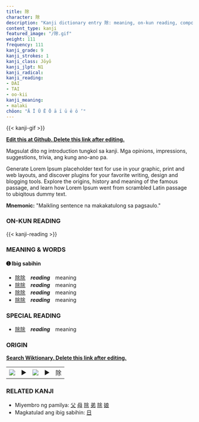 ```yaml
---
title: 除
character: 除
description: "Kanji dictionary entry 除: meaning, on-kun reading, compounds, origin, related kanji"
content_type: kanji
featured_image: "/除.gif"
weight: 111
frequency: 111
kanji_grade: 9
kanji_strokes: 1
kanji_class: Jōyō
kanji_jlpt: N1
kanji_radical: 
kanji_reading: 
- DAI
- TAI
- oo-kii
kanji_meaning:
- malaki
chōon: "Ā Ī Ū Ē Ō ā ī ū ē ō ’"
---
```

[//]: # (Don't edit the line below. Kanji animated GIF code is automatically generated.)
{{< kanji-gif >}}

[//]: # (Edit below this line.)

**[Edit this at Github. Delete this link after editing.](https://github.com/tim0g/tim/tree/main/content/kanji/除/index.md)**

Magsulat dito ng introduction tungkol sa kanji. Mga opinions, impressions, suggestions, trivia, ang kung ano-ano pa.

Generate Lorem Ipsum placeholder text for use in your graphic, print and web layouts, and discover plugins for your favorite writing, design and blogging tools. Explore the origins, history and meaning of the famous passage, and learn how Lorem Ipsum went from scrambled Latin passage to ubiqitous dummy text.
 
**Mnemonic:** "Maikling sentence na makakatulong sa pagsaulo."

### ON-KUN READING

[//]: # (Don't edit the line below. ON-KUN READING code is automatically generated.)
{{< kanji-reading >}}

### MEANING & WORDS

#### ➊ **Ibig sabihin**
  - [除](../除)[除](../除)　***reading***　meaning
  - [除](../除)[除](../除)　***reading***　meaning
  - [除](../除)[除](../除)　***reading***　meaning
  - [除](../除)[除](../除)　***reading***　meaning

### SPECIAL READING
  - [除](../除)[除](../除)　***reading***　meaning

### ORIGIN

**[Search Wiktionary. Delete this link after editing.](https://wiktionary.org/wiki/除)**
<table class="kanji-table"><tr><td>
<img src="60px-除-bronze.svg.png">
</td><td>▶</td><td>
<img src="60px-除-oracle.svg.png">
</td><td>▶</td>
<td class="kanji-origin">除</td>
</tr></table>

### RELATED KANJI
- Miyembro ng pamilya: [父](../父) [母](../母) [除](../除) [弟](../弟) [除](../除) [娘](../娘)
- Magkatulad ang ibig sabihin: [日](../日)
